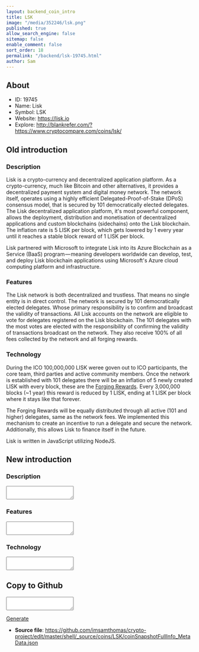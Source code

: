 ```yaml
---
layout: backend_coin_intro
title: LSK
image: "/media/352246/lsk.png"
published: true
allow_search_engine: false
sitemap: false
enable_comment: false
sort_order: 18
permalink: "/backend/lsk-19745.html"
author: Sam
---
```


## About

- ID: 19745
- Name: Lisk
- Symbol: LSK
- Website: https://lisk.io
- Explore: http://blankrefer.com/?https://www.cryptocompare.com/coins/lsk/


## Old introduction

### Description

<p><span>Lisk is a crypto-currency and decentralized application platform. As a crypto-currency, much like Bitcoin and other alternatives, it provides a decentralized payment system and digital money network. The network itself, operates using a highly efficient Delegated-Proof-of-Stake (DPoS) consensus model, that is secured by 101 democratically elected delegates. The Lisk decentralized application platform, it&#39;s most powerful component, allows the deployment, distribution and monetisation of decentralized applications and custom blockchains (sidechains) onto the Lisk blockchain. The inflation rate is 5 LISK per block, which gets lowered by 1 every year until it reaches a stable block reward of 1 LISK per block. </span></p><p><span>Lisk partnered with Microsoft to integrate Lisk into its Azure Blockchain as a Service (BaaS) program — meaning developers worldwide can develop, test, and deploy Lisk blockchain applications using Microsoft&#39;s Azure cloud computing platform and infrastructure.</span></p>

### Features
<p><span>The Lisk network is both decentralized and trustless. That means no single entity is in direct control. The network is secured by 101 democratically elected delegates. Whose primary responsibility is to confirm and broadcast the validity of transactions. All Lisk accounts on the network are eligible to vote for delegates registered on the Lisk blockchain. The 101 delegates with the most votes are elected with the responsibility of confirming the validity of transactions broadcast on the network. They also receive 100% of all fees collected by the network and all forging rewards.</span></p>

### Technology
<p>During the ICO 100,000,000 LISK weree goven out to ICO participants, the core team, third parties and active community members. Once the network is established with 101 delegates there will be an inflation of 5 newly created LISK with every block, these are the <a href="https://blog.lisk.io/explaining-lisk-forging-rewards-53d295066be2" target="_blank" class="gl_link text_blue">Forging Rewards</a>. Every 3,000,000 blocks (~1 year) this reward is reduced by 1 LISK, ending at 1 LISK per block where it stays like that forever.</p><p>The Forging Rewards will be equally distributed through all active (101 and higher) delegates, same as the network fees. We implemented this mechanism to create an incentive to run a delegate and secure the network. Additionally, this allows Lisk to finance itself in the future.</p><p><span>Lisk is written in JavaScript utilizing NodeJS.</span></p>



## New introduction


### Description
<textarea id="meta_description" name="description"></textarea>

### Features
<textarea id="meta_features" name="features"></textarea>

### Technology
<textarea id="meta_technology" name="technology"></textarea>


## Copy to Github

<textarea id="coinsnapshotfullinfo_metadata"></textarea>

<a href="#gen" onclick="generateMetaDatJson()">Generate</a>

- **Source file**: <a href="https://github.com/imsamthomas/crypto-project/edit/master/shell/_source/coins/LSK/coinSnapshotFullInfo_MetaData.json">https://github.com/imsamthomas/crypto-project/edit/master/shell/_source/coins/LSK/coinSnapshotFullInfo_MetaData.json</a>

